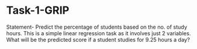 # Task-1-GRIP
Statement- Predict the percentage of students based on the no. of study hours. This is a simple linear regression task as it involves just 2 variables. What will be the predicted score if a student studies for 9.25 hours a day?
